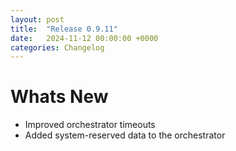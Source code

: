 ```yaml
---
layout: post
title:  "Release 0.9.11"
date:   2024-11-12 00:00:00 +0000
categories: Changelog
---
```


# Whats New

- Improved orchestrator timeouts
- Added system-reserved data to the orchestrator



